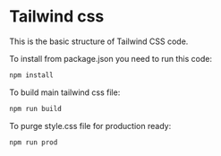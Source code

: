 # Tailwind css
This is the basic structure of Tailwind CSS code.

To install from package.json you need to run this code:
```html
npm install
```
To build main tailwind css file:
```html
npm run build
```
To purge style.css file for production ready:
```html
npm run prod
```